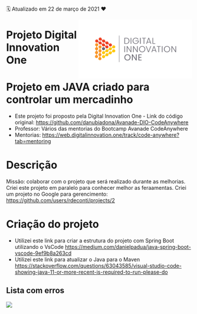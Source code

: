 :spiral_calendar: Atualizado em 22 de março de 2021 :heart:

<img align="right" alt="GIF" height="160px" src="https://github.com/rdeconti/rdeconti-resources/blob/main/Digital%20Innovation%20One%20-%20Logotipo.png" />

# Projeto Digital Innovation One
# Projeto em JAVA criado para controlar um mercadinho
- Este projeto foi proposto pela Digital Innovation One - Link do código original: https://github.com/danubiadona/Avanade-DIO-CodeAnywhere
- Professor: Vários das mentorias do Bootcamp Avanade CodeAnywhere
- Mentorias: https://web.digitalinnovation.one/track/code-anywhere?tab=mentoring

# Descrição
Missão: colaborar com o projeto que será realizado durante as melhorias. Criei este projeto em paralelo para conhecer melhor as feraamentas.
Criei um projeto no Google para gerencimento: https://github.com/users/rdeconti/projects/2

# Criação do projeto
- Utilizei este link para criar a estrutura do projeto com Spring Boot utilizando o VsCode
https://medium.com/danielpadua/java-spring-boot-vscode-9ef9b8a263cd
- Utilizei este link para atualizar o Java para o Maven
https://stackoverflow.com/questions/63043585/visual-studio-code-showing-java-11-or-more-recent-is-required-to-run-please-do

## Lista com erros
<img src="?????" />